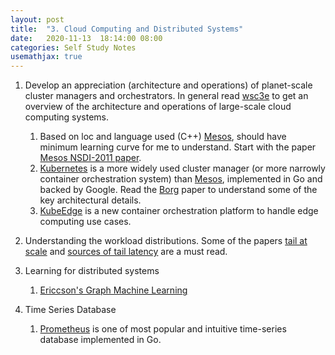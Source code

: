 ```yaml
---
layout: post
title:  "3. Cloud Computing and Distributed Systems"
date:   2020-11-13  18:14:00 08:00
categories: Self Study Notes
usemathjax: true
---
```

1. Develop an appreciation (architecture and operations) of planet-scale cluster managers and orchestrators. In general read [wsc3e] to get an overview of the architecture and operations of large-scale cloud computing systems.
    1. Based on loc and language used (C++) [Mesos][mesos], should have minimum learning curve for me to understand. Start with the paper [Mesos NSDI-2011 paper][mesos-paper].
    2. [Kubernetes][kubernetes] is a more widely used cluster manager (or more narrowly container orchestration system) than [Mesos][mesos], implemented in Go and backed by Google. Read the [Borg][borg-paper] paper to understand some of the key architectural details.
    3. [KubeEdge][Kubedge] is a new container orchestration platform to handle edge computing use cases.

2. Understanding the workload distributions. Some of the papers [tail at scale][tailAtScale] and [sources of tail latency][tailSources] are a must read.

3. Learning for distributed systems
    1. [Ericcson's Graph Machine Learning][gericssonML]

4. Time Series Database
    1. [Prometheus][prometheus] is one of most popular and intuitive time-series database implemented in Go.

[mesos]: http://mesos.apache.org/
[kubernetes]: https://kubernetes.io/
[prometheus]: https://prometheus.io/
[gericssonML]: https://www.ericsson.com/en/blog/2020/3/graph-machine-learning-distributed-systems
[Kubedge]: https://kubeedge.io/en/
[mesos-paper]: https://nusu-my.sharepoint.com/personal/e0146321_u_nus_edu/Documents/Books/CS/CloudComputing/Papers_CloudComputingOSMicroservices/Mesos%20A%20Platform%20for%20Fine-Grained%20Resource%20Sharing%20in%20the%20Data%20Center.pdf
[borg-paper]: https://nusu-my.sharepoint.com/:b:/r/personal/e0146321_u_nus_edu/Documents/Books/CS/CloudComputing/Papers_CloudComputingOSMicroservices/BorgOmegaKubernetes.pdf?csf=1&web=1
[wsc3e]: https://nusu-my.sharepoint.com/personal/e0146321_u_nus_edu/Documents/Books/CS/CloudComputing/Papers_CloudComputingOSMicroservices/WSC3e.pdf
[tailAtScale]: https://nusu-my.sharepoint.com/:b:/r/personal/e0146321_u_nus_edu/Documents/Books/CS/CloudComputing/Papers_CloudComputingOSMicroservices/TailLatencyComputingSystems/The%20tail%20at%20scale.pdf?csf=1&web=1&e=rHjf8N
[tailSources]: https://nusu-my.sharepoint.com/:b:/r/personal/e0146321_u_nus_edu/Documents/Books/CS/CloudComputing/Papers_CloudComputingOSMicroservices/TailLatencyComputingSystems/Tales%20%20of%20%20the%20Tail-Hardware%20OS%20%20and%20Application-level%20Sources%20%20of%20Tail%20Latency.pdf?csf=1&web=1&e=32z5VV
